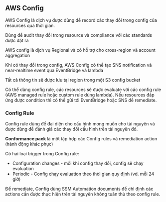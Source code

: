 ## AWS Config

AWS Config là dịch vụ được dùng để record các thay đổi trong config của resources qua thời gian. 

Dùng để audit thay đổi trong resource và compliance với các standards được đặt ra

AWS config là dịch vụ Regional và có hỗ trợ cho cross-region và account aggregation 

Khi có thay đổi trong config, AWS Config có thể tạo SNS notification và near-realtime event qua EventBridge và lambda 

Tất cả thông tin sẽ được lưu tại region trong một S3 config bucket 

Có thể dùng config rule, các resources sẽ được evaluate với các config rule (AWS managed rule hoặc custom rule dùng lambda). Nếu resources đáp ứng được condition thì có thể gửi tới EventBridge hoặc SNS để remediate. 

### Config Rule

Config rule dùng để đại diện cho cấu hình mong muốn cho tài nguyên và được dùng để đánh giá các thay đổi cấu hình trên tài nguyên đó. 

**Conformance pack** là một tập hợp các Config rules và remediation action (hành động khác phục)

Có hai loại trigger trong Config rule:
- Configuration changes - mỗi khi config thay đổi, config sẽ chạy evaluation
- Periodic - Config chạy evaluation theo thời gian quy định (vd. mỗi 24 giờ)

Để remediate, Config dùng SSM Automation documents để chỉ định các actions cần được thực hiện trên tài nguyên không tuân thủ theo config rule. 